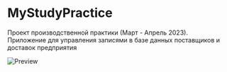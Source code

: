 # MyStudyPractice
Проект производственной практики (Март - Апрель 2023). \
Приложение для управления записями в базе данных поставщиков и доставок предприятия

![Preview](https://user-images.githubusercontent.com/78096367/230379539-34893955-1e55-43e9-953c-caf9339d6793.png)
